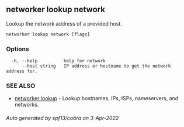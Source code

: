 ## networker lookup network

Lookup the network address of a provided host.

```
networker lookup network [flags]
```

### Options

```
  -h, --help          help for network
      --host string   IP address or hostname to get the network address for.
```

### SEE ALSO

* [networker lookup](networker_lookup.md)	 - Lookup hostnames, IPs, ISPs, nameservers, and networks.

###### Auto generated by spf13/cobra on 3-Apr-2022
